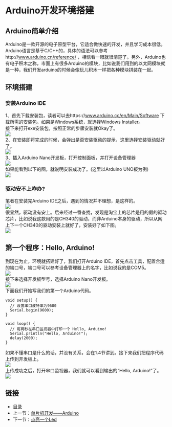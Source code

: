 # Arduino开发环境搭建
## Arduino简单介绍
Arduino是一款开源的电子原型平台，它适合做快速的开发，并且学习成本很低。Arduino语言是基于C/C++的，具体的语法可以参考http://www.arduino.cn/reference/ ，相信看一眼就很清楚了。另外，Arduino也有电子积木之称，市面上有很多Arduino的模块，比如说我们用到的以太网模块就是一种，我们开发arduino的时候会像玩儿积木一样把各种模块拼装在一起。
## 环境搭建
### 安装Arduino IDE
1、首先下载安装包，读者可以去https://www.arduino.cc/en/Main/Software 下载所需的安装包。如果是Windows系统，就选择Windows Installer。  
接下来打开exe安装包，按照正常的步骤安装就Okay了。  
![](./imgs/1.1/1.1-1.png)  
2、在安装即将完成的时候，会弹出是否安装驱动的提示，这里选择安装驱动就好了。  
![](./imgs/1.1/1.1-2.png)  
3、插入Arduino Nano开发板，打开控制面板，并打开设备管理器  
![](./imgs/1.1/1.1-3.png)  
如果能看到以下的图，就说明安装成功了。(这里以Arduino UNO板为例)  
![](./imgs/1.1/1.1-4.png)  
### 驱动安不上咋办?
笔者在安装完Arduino IDE之后，遇到的情况并不理想，是这样的。  
![](./imgs/1.1/1.1-5.png)  
很显然，驱动没有安上。后来经过一番查找，发现是淘宝上的芯片是用的假的驱动芯片，比如说我这款用的是CH340的驱动，而非Arduino本身的驱动，所以从网上下一个CH340的驱动安装上就好了，安装好了如下图。  
![](./imgs/1.1/1.1-6.png)  
## 第一个程序：Hello, Arduino!
到现在为止，环境就搭建好了，我们打开Arduino IDE，首先点击工具，配置合适的端口号，端口号可以参考设备管理器上的名字，比如说我的是COM5。  
![](./imgs/1.1/1.1-7.png)  
接下来选择开发板型号，选择Arduino Nano开发板。  
![](./imgs/1.1/1.1-8.png)  
下面我们开始写我们的第一个Arduino代码。  
``` arduino
void setup() {
  // 设置串口波特率为9600
  Serial.begin(9600);
}

void loop() {
  // 每两秒在串口监视器中打印一个 Hello, Arduino!
  Serial.println("Hello, Arduino!");
  delay(2000);
}
```
如果不懂串口是什么的话，并没有关系，会在1.4节讲到。接下来我们把程序代码上传到开发板上。  
![](./imgs/1.1/1.1-9.png)  
上传成功之后，打开串口监视器，我们就可以看到输出的“Hello, Arduino!”了。  
![](./imgs/1.1/1.1-10.png)  
## 链接
- [目录](directory.md)  
- 上一节：[单片机开发——Arduino](1.0.md)  
- 下一节：[点亮一个Led](1.2.md)
